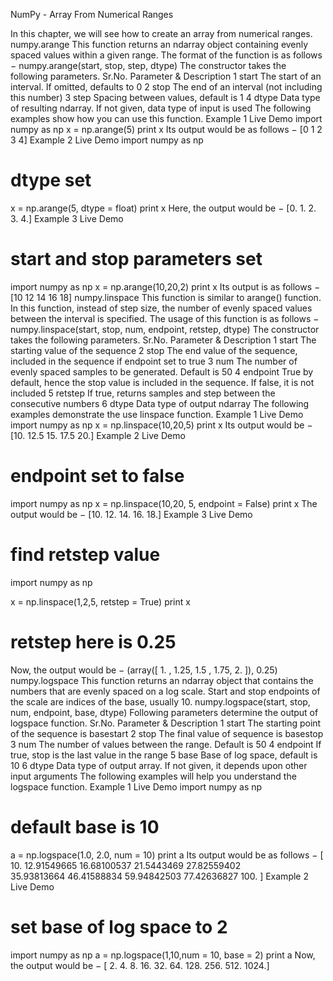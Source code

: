 
 
NumPy - Array From Numerical Ranges

In this chapter, we will see how to create an array from numerical ranges.
numpy.arange
This function returns an ndarray object containing evenly spaced values within a given range. The format of the function is as follows −
numpy.arange(start, stop, step, dtype)
The constructor takes the following parameters.
Sr.No.
Parameter & Description
1
start
The start of an interval. If omitted, defaults to 0
2
stop
The end of an interval (not including this number)
3
step
Spacing between values, default is 1
4
dtype
Data type of resulting ndarray. If not given, data type of input is used
The following examples show how you can use this function.
Example 1
 Live Demo
import numpy as np 
x = np.arange(5) 
print x
Its output would be as follows −
[0  1  2  3  4]
Example 2
 Live Demo
import numpy as np 
# dtype set 
x = np.arange(5, dtype = float)
print x
Here, the output would be −
[0.  1.  2.  3.  4.] 
Example 3
 Live Demo
# start and stop parameters set 
import numpy as np 
x = np.arange(10,20,2) 
print x
Its output is as follows −
[10  12  14  16  18] 
numpy.linspace
This function is similar to arange() function. In this function, instead of step size, the number of evenly spaced values between the interval is specified. The usage of this function is as follows −
numpy.linspace(start, stop, num, endpoint, retstep, dtype)
The constructor takes the following parameters.
Sr.No.
Parameter & Description
1
start
The starting value of the sequence
2
stop
The end value of the sequence, included in the sequence if endpoint set to true
3
num
The number of evenly spaced samples to be generated. Default is 50
4
endpoint
True by default, hence the stop value is included in the sequence. If false, it is not included
5
retstep
If true, returns samples and step between the consecutive numbers
6
dtype
Data type of output ndarray
The following examples demonstrate the use linspace function.
Example 1
 Live Demo
import numpy as np 
x = np.linspace(10,20,5) 
print x
Its output would be −
[10.   12.5   15.   17.5  20.]
Example 2
 Live Demo
# endpoint set to false 
import numpy as np 
x = np.linspace(10,20, 5, endpoint = False) 
print x
The output would be −
[10.   12.   14.   16.   18.]
Example 3
 Live Demo
# find retstep value 
import numpy as np 

x = np.linspace(1,2,5, retstep = True) 
print x 
# retstep here is 0.25
Now, the output would be −
(array([ 1.  ,  1.25,  1.5 ,  1.75,  2.  ]), 0.25)
numpy.logspace
This function returns an ndarray object that contains the numbers that are evenly spaced on a log scale. Start and stop endpoints of the scale are indices of the base, usually 10.
numpy.logspace(start, stop, num, endpoint, base, dtype)
Following parameters determine the output of logspace function.
Sr.No.
Parameter & Description
1
start
The starting point of the sequence is basestart
2
stop
The final value of sequence is basestop
3
num
The number of values between the range. Default is 50
4
endpoint
If true, stop is the last value in the range
5
base
Base of log space, default is 10
6
dtype
Data type of output array. If not given, it depends upon other input arguments
The following examples will help you understand the logspace function.
Example 1
 Live Demo
import numpy as np 
# default base is 10 
a = np.logspace(1.0, 2.0, num = 10) 
print a
Its output would be as follows −
[ 10.           12.91549665     16.68100537      21.5443469  27.82559402      
  35.93813664   46.41588834     59.94842503      77.42636827    100.    ]
Example 2
 Live Demo
# set base of log space to 2 
import numpy as np 
a = np.logspace(1,10,num = 10, base = 2) 
print a
Now, the output would be −
[ 2.     4.     8.    16.    32.    64.   128.   256.    512.   1024.] 

